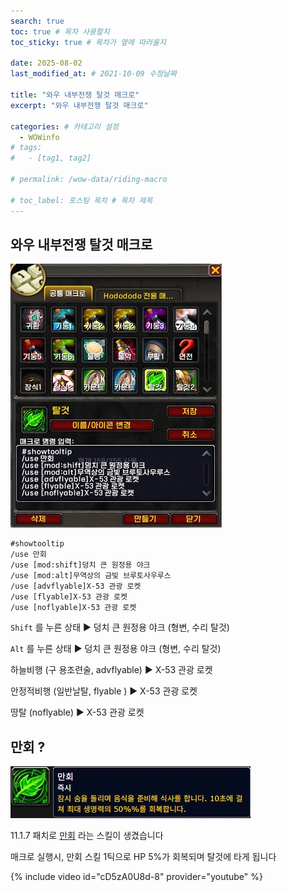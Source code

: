 ```yaml
---
search: true
toc: true # 목차 사용할지
toc_sticky: true # 목차가 옆에 따라올지

date: 2025-08-02
last_modified_at: # 2021-10-09 수정날짜

title: "와우 내부전쟁 탈것 매크로"
excerpt: "와우 내부전쟁 탈것 매크로"

categories: # 카테고리 설정
  - WOWinfo
# tags:
#   - [tag1, tag2]

# permalink: /wow-data/riding-macro

# toc_label: 포스팅 목차 # 목차 제목
---
```


## 와우 내부전쟁 탈것 매크로

![이미지 설명](/assets/img/wow/wowinfo/2025-08-02-riding/1.webp)

```  
#showtooltip
/use 만회
/use [mod:shift]덩치 큰 원정용 야크
/use [mod:alt]무역상의 금빛 브루토사우루스
/use [advflyable]X-53 관광 로켓
/use [flyable]X-53 관광 로켓
/use [noflyable]X-53 관광 로켓
```  

<code>Shift</code> 를 누른 상태 ▶ 덩치 큰 원정용 야크 (형변, 수리 탈것)

<code>Alt</code> 를 누른 상태 ▶ 덩치 큰 원정용 야크 (형변, 수리 탈것)

하늘비행 (구 용조련술, advflyable) ▶ X-53 관광 로켓

안정적비행 (일반날탈, flyable ) ▶ X-53 관광 로켓

땅탈 (noflyable) ▶ X-53 관광 로켓





## **만회** ?

![이미지 설명](/assets/img/wow/wowinfo/2025-08-02-riding/2.webp)

11.1.7 패치로 [만회](https://www.wowhead.com/ko/spell=1231411/%EB%A7%8C%ED%9A%8C) 라는 스킬이 생겼습니다

매크로 실행시, 만회 스킬 1틱으로 HP 5%가 회복되며 탈것에 타게 됩니다

{% include video id="cD5zA0U8d-8" provider="youtube" %}